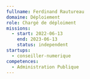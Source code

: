 ```yaml
---
fullname: Ferdinand Rautureau
domaine: Déploiement
role: Chargé de déploiment
missions:
  - start: 2022-06-13
    end: 2023-06-13
    status: independent
startups:
  - conseiller-numerique
competences:
  - Administration Publique
---
```

